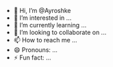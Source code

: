 - 👋 Hi, I’m @Ayroshke
- 👀 I’m interested in ...
- 🌱 I’m currently learning ...
- 💞️ I’m looking to collaborate on ...
- 📫 How to reach me ...
- 😄 Pronouns: ...
- ⚡ Fun fact: ...

<!---
Ayroshke/Ayroshke is a ✨ special ✨ repository because its `README.md` (this file) appears on your GitHub profile.
You can click the Preview link to take a look at your changes.
--->
